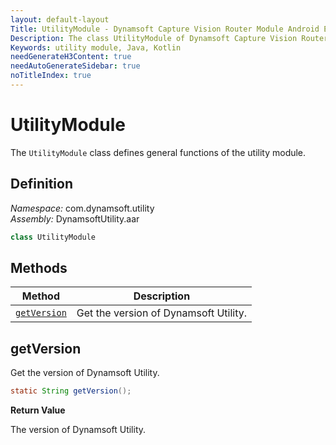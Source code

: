 ```yaml
---
layout: default-layout
Title: UtilityModule - Dynamsoft Capture Vision Router Module Android Edition API Reference
Description: The class UtilityModule of Dynamsoft Capture Vision Router Module represents general functions of the utility module.
Keywords: utility module, Java, Kotlin
needGenerateH3Content: true
needAutoGenerateSidebar: true
noTitleIndex: true
---
```


# UtilityModule

The `UtilityModule` class defines general functions of the utility module.

## Definition

*Namespace:* com.dynamsoft.utility  
*Assembly:* DynamsoftUtility.aar

```java
class UtilityModule
```

## Methods

| Method | Description |
| ------ | ----------- |
| [`getVersion`](#getversion) | Get the version of Dynamsoft Utility. |

## getVersion

Get the version of Dynamsoft Utility.

```java
static String getVersion();
```

**Return Value**

The version of Dynamsoft Utility.
